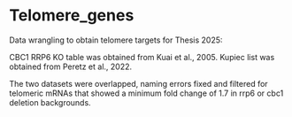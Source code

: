 # Telomere_genes
Data wrangling to obtain telomere targets for Thesis 2025:

CBC1 RRP6 KO table was obtained from Kuai et al., 2005.
Kupiec list was obtained from Peretz et al., 2022.

The two datasets were overlapped, naming errors fixed and filtered for telomeric mRNAs that showed a minimum fold change of 1.7 in rrp6 or cbc1 deletion backgrounds.
